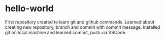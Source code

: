 # hello-world
First repository created to learn git and github commands.
Learned about creating new repository, branch and commit with commit message.
Installed git on local machine and learned commit, push via VSCode.

